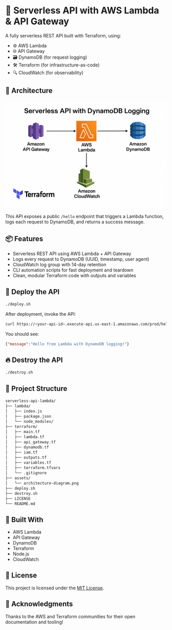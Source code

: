 # 🔗 Serverless API with AWS Lambda & API Gateway

A fully serverless REST API built with Terraform, using:
- ⚙️ AWS Lambda
- 🌐 API Gateway
- 🗃️ DynamoDB (for request logging)
- 🛠️ Terraform (for infrastructure-as-code)
- 🔍 CloudWatch (for observability)

## 🧠 Architecture

![Architecture Diagram](assets/architecture-diagram.png)

This API exposes a public `/hello` endpoint that triggers a Lambda function, logs each request to DynamoDB, and returns a success message.

## 📦 Features

- Serverless REST API using AWS Lambda + API Gateway
- Logs every request to DynamoDB (UUID, timestamp, user agent)
- CloudWatch log group with 14-day retention
- CLI automation scripts for fast deployment and teardown
- Clean, modular Terraform code with outputs and variables

## 🚀 Deploy the API

```bash
./deploy.sh
```

After deployment, invoke the API:

```bash
curl https://<your-api-id>.execute-api.us-east-1.amazonaws.com/prod/hello
```

You should see:

```json
{"message":"Hello from Lambda with DynamoDB logging!"}
```

## 🔥 Destroy the API

```bash
./destroy.sh
```

## 📁 Project Structure

```
serverless-api-lambda/
├── lambda/
│   ├── index.js
│   ├── package.json
│   └── node_modules/
├── terraform/
│   ├── main.tf
│   ├── lambda.tf
│   ├── api_gateway.tf
│   ├── dynamodb.tf
│   ├── iam.tf
│   ├── outputs.tf
│   ├── variables.tf
│   ├── terraform.tfvars
│   └── .gitignore
├── assets/
│   └── architecture-diagram.png
├── deploy.sh
├── destroy.sh
├── LICENSE
└── README.md
```

## 🧰 Built With

- AWS Lambda
- API Gateway
- DynamoDB
- Terraform
- Node.js
- CloudWatch

## 📜 License

This project is licensed under the [MIT License](LICENSE).

## 🙌 Acknowledgments

Thanks to the AWS and Terraform communities for their open documentation and tooling!
